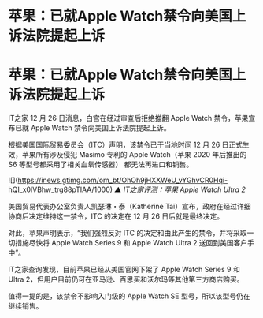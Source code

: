 # 苹果：已就Apple Watch禁令向美国上诉法院提起上诉

# 苹果：已就Apple Watch禁令向美国上诉法院提起上诉

IT之家 12 月 26 日消息，白宫在经过审查后拒绝推翻 Apple Watch 禁令，苹果宣布已就 Apple Watch 禁令向美国上诉法院提起上诉。

根据美国国际贸易委员会（ITC）声明，该禁令已于当地时间 12 月 26 日正式生效，苹果所有涉及侵犯 Masimo 专利的 Apple Watch（苹果
2020 年后推出的 S6 等型号都采用了相关血氧传感器） 都无法再进口和销售。

![](https://inews.gtimg.com/om_bt/OhOh9jHXXWeU_vYGhvCR0Hqi-
hQI_x0lVBhw_trg88pTIAA/1000) _▲ IT之家评测：苹果 Apple Watch Ultra 2_

美国贸易代表办公室负责人凯瑟琳・泰（Katherine Tai）宣布，政府在经过详细协商后决定维持这一禁令，ITC 的决定在 12 月 26
日后就是最终决定。

对此，苹果声明表示，“我们强烈反对 ITC 的决定和由此产生的禁令，并将采取一切措施尽快将 Apple Watch Series 9 和 Apple
Watch Ultra 2 送回到美国客户手中”。

IT之家查询发现，目前苹果已经从美国官网下架了 Apple Watch Series 9 和 Ultra
2，但用户目前仍可在亚马逊、百思买和沃尔玛等其他第三方商店购买。

值得一提的是，该禁令不影响入门级的 Apple Watch SE 型号，所以该型号仍在继续销售。

